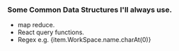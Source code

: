 ### Some Common Data Structures I'll always use.

- map reduce.
- React query functions.
- Regex e.g. {item.WorkSpace.name.charAt(0)}
